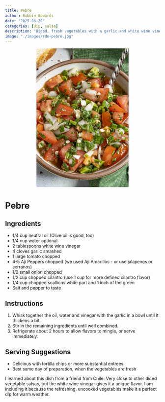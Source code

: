 ```yaml
---
title: Pebre
author: Robbie Edwards
date: "2025-06-20"
categories: [dip, salsa]
description: "Diced, fresh vegetables with a garlic and white wine vinegar seasoning."
image: "./images/rde-pebre.jpg"
---
```


<p align="center">
  <img src="./images/rde-pebre.jpg" alt="Pebre" width="300"/>
</p>

# Pebre

## Ingredients
- 1/4 cup neutral oil (Olive oil is good, too)
- 1/4 cup water optional
- 2 tablespoons white wine vinegar
- 4 cloves garlic smashed
- 1 large tomato chopped
- 4-5 Aji Peppers chopped (we used Aji Amarillos - or use jalapenos or serranos)
- 1/2 small onion chopped
- 1/2 cup chopped cilantro (use 1 cup for more defined cilantro flavor)
- 1/4 cup chopped scallions white part and 1 inch of the green
- Salt and pepper to taste

## Instructions
1. Whisk together the oil, water and vinegar with the garlic in a bowl until it thickens a bit.
2. Stir in the remaining ingredients until well combined.
3. Refrigerate about 2 hours to allow flavors to mingle, or serve immediately.

## Serving Suggestions
- Delicious with tortilla chips or more substantial entrees
- Best same day of preparation, when the vegetables are fresh

I learned about this dish from a friend from Chile. Very close to other diced vegetable salsas, but the white wine vinegar gives it a unique flavor. I am including it because the refreshing, uncooked vegetables make it a perfect dip for warm weather.
